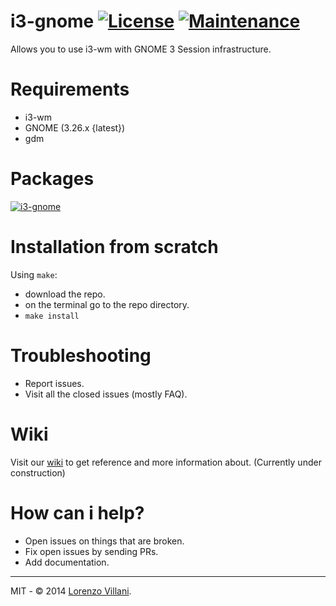 # i3-gnome [![License](http://img.shields.io/badge/license-MIT-blue.svg)](http://choosealicense.com/licenses/mit/) [![Maintenance](https://img.shields.io/maintenance/yes/2018.svg)]()

Allows you to use i3-wm with GNOME 3 Session infrastructure.

# Requirements
* i3-wm
* GNOME (3.26.x {latest})
* gdm

# Packages
[![i3-gnome](https://img.shields.io/aur/version/i3-gnome.svg?label=i3-gnome)](https://aur.archlinux.org/packages/i3-gnome/)

# Installation from scratch
Using `make`:
* download the repo.
* on the terminal go to the repo directory.
* `make install`

# Troubleshooting
* Report issues.
* Visit all the closed issues (mostly FAQ). 

# Wiki
Visit our [wiki](https://github.com/51v4n/i3-gnome/wiki) to get reference and more information about.
(Currently under construction)

# How can i help?
* Open issues on things that are broken.
* Fix open issues by sending PRs.
* Add documentation.

---
MIT - © 2014 [Lorenzo Villani](https://github.com/lvillani).

